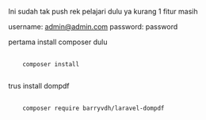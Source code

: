 Ini sudah tak push rek pelajari dulu ya kurang 1 fitur masih 

username: admin@admin.com
password: password

pertama install composer dulu 

<pre>
    <code>
    composer install
    </code>
</pre>

trus install dompdf


<pre>
    <code>
    composer require barryvdh/laravel-dompdf
    </code>
</pre>
